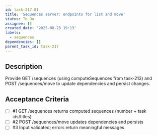 ```yaml
---
id: task-217.01
title: 'Sequences server: endpoints for list and move'
status: To Do
assignee: []
created_date: '2025-08-23 19:13'
labels:
  - sequences
dependencies: []
parent_task_id: task-217
---
```


## Description

Provide GET /sequences (using computeSequences from task-213) and POST /sequences/move to update dependencies and persist changes.

## Acceptance Criteria
<!-- AC:BEGIN -->
- [ ] #1 GET /sequences returns computed sequences (number + task ids/titles)
- [ ] #2 POST /sequences/move updates dependencies and persists
- [ ] #3 Input validated; errors return meaningful messages
<!-- AC:END -->
